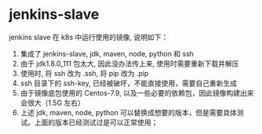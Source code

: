 # jenkins-slave
jenkins slave 在 k8s 中运行使用的镜像, 说明如下：
1. 集成了 jenkins-slave, jdk, maven, node, python 和 ssh
2. 由于 jdk1.8.0_111 包太大, 因此没办法传上来, 使用时需要重新下载并解压
3. 使用时, 将 ssh 改为 .ssh, 将 pip 改为 .pip
4. ssh 目录下的 ssh-key, 已经被破坏，不能直接使用，需要自己重新生成
5. 由于镜像底包使用的 Centos-7.9, 以及一些必要的依赖包，因此镜像构建出来会很大（1.5G 左右）
6. 上述 jdk, maven, node, python 可以替换成想要的版本，但是需要具体测试。上面的版本已经测试过是可以正常使用；
